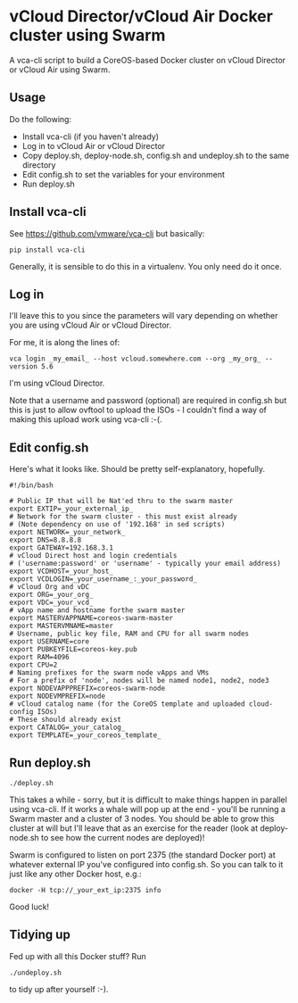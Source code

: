 # vCloud Director/vCloud Air Docker cluster using Swarm

A vca-cli script to build a CoreOS-based Docker cluster on vCloud Director
or vCloud Air using Swarm.

## Usage

Do the following:

* Install vca-cli (if you haven't already)
* Log in to vCloud Air or vCloud Director
* Copy deploy.sh, deploy-node.sh, config.sh and undeploy.sh to the
same directory
* Edit config.sh to set the variables for your environment
* Run deploy.sh

## Install vca-cli

See https://github.com/vmware/vca-cli but basically:

    pip install vca-cli

Generally, it is sensible to do this in a virtualenv. You only need do it once.

## Log in

I'll leave this to you since the parameters will vary depending on whether
you are using vCloud Air or vCloud Director.

For me, it is along the lines of:

    vca login _my_email_ --host vcloud.somewhere.com --org _my_org_ --version 5.6

I'm using vCloud Director.

Note that a username and password (optional) are required in
config.sh but this is just to allow ovftool to upload the ISOs -
I couldn't find a way of making this upload work using vca-cli :-(.

## Edit config.sh

Here's what it looks like. Should be pretty self-explanatory, hopefully.

```
#!/bin/bash

# Public IP that will be Nat'ed thru to the swarm master
export EXTIP=_your_external_ip_
# Network for the swarm cluster - this must exist already
# (Note dependency on use of '192.168' in sed scripts)
export NETWORK=_your_network_
export DNS=8.8.8.8
export GATEWAY=192.168.3.1
# vCloud Direct host and login credentials
# ('username:password' or 'username' - typically your email address)
export VCDHOST=_your_host_
export VCDLOGIN=_your_username_:_your_password_
# vCloud Org and vDC
export ORG=_your_org_
export VDC=_your_vcd_
# vApp name and hostname forthe swarm master
export MASTERVAPPNAME=coreos-swarm-master
export MASTERVMNAME=master
# Username, public key file, RAM and CPU for all swarm nodes
export USERNAME=core
export PUBKEYFILE=coreos-key.pub
export RAM=4096
export CPU=2
# Naming prefixes for the swarm node vApps and VMs
# For a prefix of 'node', nodes will be named node1, node2, node3
export NODEVAPPPREFIX=coreos-swarm-node
export NODEVMPREFIX=node
# vCloud catalog name (for the CoreOS template and uploaded cloud-config ISOs)
# These should already exist
export CATALOG=_your_catalog_
export TEMPLATE=_your_coreos_template_
```

## Run deploy.sh

    ./deploy.sh

This takes a while - sorry, but it is difficult to make things happen in
parallel using vca-cli.  If it works a whale will pop up at the end -
you'll be running a Swarm master and a cluster of 3 nodes. You should be
able to grow this cluster at will but I'll leave that as an exercise for the
reader (look at deploy-node.sh to see how the current nodes
are deployed)!

Swarm is configured to listen on port 2375 (the standard Docker port) at
whatever external IP you've configured into config.sh. So you can
talk to it just like any other Docker host, e.g.:

    docker -H tcp://_your_ext_ip:2375 info

Good luck!

## Tidying up

Fed up with all this Docker stuff? Run

    ./undeploy.sh

to tidy up after yourself :-).
